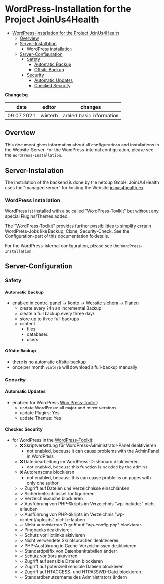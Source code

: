 # WordPress-Installation for the Project JoinUs4Health

<!-- TOC START min:1 max:4 link:true asterisk:false update:true -->
- [WordPress-Installation for the Project JoinUs4Health](#wordpress-installation-for-the-project-joinus4health)
    - [Overview](#overview)
    - [Server-Installation](#server-installation)
        - [WordPress installation](#wordpress-installation)
    - [Server-Configuration](#server-configuration)
        - [Safety](#safety)
            - [Automatic Backup](#automatic-backup)
            - [Offsite Backup](#offsite-backup)
        - [Security](#security)
            - [Automatic Updates](#automatic-updates)
            - [Checked Security](#checked-security)
<!-- TOC END -->

**Changelog**

| date       | editor  | changes                 |
| ---------- | ------- | ----------------------- |
| 09.07.2021 | winterb | added basic information |

## Overview
This document gives information about all configurations and installations in the Website-Server.
For the WordPress-internal configuration, please see the `WordPress-Installation`.

## Server-Installation
The Installation of the backend is done by the netcup GmbH.
JoinUs4Health uses the "managed server" for hosting the Website [joinus4health.eu](https://joinus4health.eu).

### WordPress installation
WordPress ist installed with a so called "WordPress-Toolkit" but without any special Plugins/Themes added.

The "WordPress-Toolkit" provides further possibilities to simplify certain WordPress-Jobs like Backup, Clone, Security-Check.
See the Configuration-part of this documentation fo details.

For the WordPress-internal configuration, please see the `WordPress-Installation`.

## Server-Configuration

### Safety
#### Automatic Backup
- enabled in [control panel → Konto → Website sichern → Planen](https://a2efa.webhosting.systems/smb/backup/list/domainId/548)
    - create every 24h an incremental Backup
    - create a full backup every three days
    - store up to three full backups
    - content
        - files
        - databases
        - users

#### Offsite Backup
- there is no automatic offsite-backup
- once per month `winterb` will download a full-backup manually

### Security
#### Automatic Updates
- enabled for WordPress [WordPress-Toolkit](https://a2efa.webhosting.systems/modules/wp-toolkit/index.php/domain/list):
    - update WordPress: all major and minor versions
    - update Plugins: Yes
    - update Themes: Yes

#### Checked Security
- for WordPress in the [WordPress-Toolkit](https://a2efa.webhosting.systems/modules/wp-toolkit/index.php/domain/list):
    - ❌ Skriptverkettung für WordPress-Administrator-Panel deaktivieren
        - not enabled, because it can cause problems with the AdminPanel in WordPress
    - ❌ Dateibearbeitung im WordPress-Dashboard deaktivieren
        - not enabled, because this function is needed by the admins
    - ❌ Autorenscans blockieren
        - not enabled, because this can cause problems on pages with only one author
    - ✓ Zugriff auf Dateien und Verzeichnisse einschränken
    - ✓ Sicherheitsschlüssel konfigurieren
    - ✓ Verzeichnissuche blockieren
    - ✓ Ausführung von PHP-Skripts im Verzeichnis "wp-includes" nicht erlauben
    - ✓ Ausführung von PHP-Skripts im Verzeichnis "wp-content/uploads" nicht erlauben
    - ✓ Nicht autorisierten Zugriff auf "wp-config.php" blockieren
    - ✓ Pingbacks deaktivieren
    - ✓ Schutz vor Hotlinks aktivieren
    - ✓ Nicht verwendete Skriptsprachen deaktivieren
    - ✓ PHP-Ausführung in Cache-Verzeichnissen deaktivieren
    - ✓ Standardpräfix von Datenbanktabellen ändern
    - ✓ Schutz vor Bots aktivieren
    - ✓ Zugriff auf sensible Dateien blockieren
    - ✓ Zugriff auf potenziell sensible Dateien blockieren
    - ✓ Zugriff auf HTACCESS- und HTPASSWD-Datei blockieren
    - ✓ Standardbenutzername des Administrators ändern
